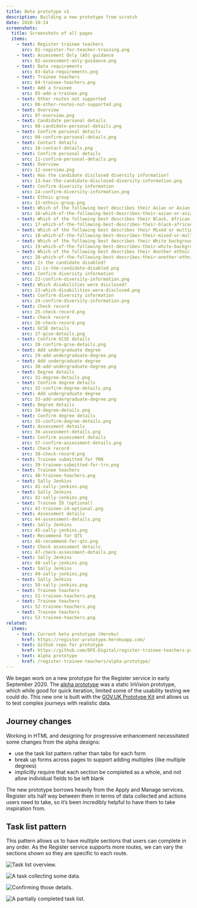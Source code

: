 ```yaml
---
title: Beta prototype v1
description: Building a new prototype from scratch
date: 2020-10-14
screenshots:
  title: Screenshots of all pages
  items:
    - text: Register trainee teachers
      src: 01-register-for-teacher-training.png
    - text: Assessment Only (AO) guidance
      src: 02-assessment-only-guidance.png
    - text: Data requirements
      src: 03-data-requirements.png
    - text: Trainee teachers
      src: 04-trainee-teachers.png
    - text: Add a trainee
      src: 05-add-a-trainee.png
    - text: Other routes not supported
      src: 06-other-routes-not-supported.png
    - text: Overview
      src: 07-overview.png
    - text: Candidate personal details
      src: 08-candidate-personal-details.png
    - text: Confirm personal details
      src: 09-confirm-personal-details.png
    - text: Contact details
      src: 10-contact-details.png
    - text: Confirm personal details
      src: 11-confirm-personal-details.png
    - text: Overview
      src: 12-overview.png
    - text: Has the candidate disclosed diversity information?
      src: 13-has-the-candidate-disclosed-diversity-information.png
    - text: Confirm diversity information
      src: 14-confirm-diversity-information.png
    - text: Ethnic group
      src: 15-ethnic-group.png
    - text: Which of the following best describes their Asian or Asian British background?
      src: 16-which-of-the-following-best-describes-their-asian-or-asian-british-background.png
    - text: Which of the following best describes their Black, African, Black British or Caribbean background?
      src: 17-which-of-the-following-best-describes-their-black-african-black-british-or-caribbean-background.png
    - text: Which of the following best describes their Mixed or multiple ethnic groups background?
      src: 18-which-of-the-following-best-describes-their-mixed-or-multiple-ethnic-groups-background.png
    - text: Which of the following best describes their White background?
      src: 19-which-of-the-following-best-describes-their-white-background.png
    - text: Which of the following best describes their Another ethnic group background?
      src: 20-which-of-the-following-best-describes-their-another-ethnic-group-background.png
    - text: Is the candidate disabled?
      src: 21-is-the-candidate-disabled.png
    - text: Confirm diversity information
      src: 22-confirm-diversity-information.png
    - text: Which disabilities were disclosed?
      src: 23-which-disabilities-were-disclosed.png
    - text: Confirm diversity information
      src: 24-confirm-diversity-information.png
    - text: Check record
      src: 25-check-record.png
    - text: Check record
      src: 26-check-record.png
    - text: GCSE details
      src: 27-gcse-details.png
    - text: Confirm GCSE details
      src: 28-confirm-gcse-details.png
    - text: Add undergraduate degree
      src: 29-add-undergraduate-degree.png
    - text: Add undergraduate degree
      src: 30-add-undergraduate-degree.png
    - text: Degree details
      src: 31-degree-details.png
    - text: Confirm degree details
      src: 32-confirm-degree-details.png
    - text: Add undergraduate degree
      src: 33-add-undergraduate-degree.png
    - text: Degree details
      src: 34-degree-details.png
    - text: Confirm degree details
      src: 35-confirm-degree-details.png
    - text: Assessment details
      src: 36-assessment-details.png
    - text: Confirm assessment details
      src: 37-confirm-assessment-details.png
    - text: Check record
      src: 38-check-record.png
    - text: Trainee submitted for TRN
      src: 39-trainee-submitted-for-trn.png
    - text: Trainee teachers
      src: 40-trainee-teachers.png
    - text: Sally Jenkins
      src: 41-sally-jenkins.png
    - text: Sally Jenkins
      src: 42-sally-jenkins.png
    - text: Trainee ID (optional)
      src: 43-trainee-id-optional.png
    - text: Assessment details
      src: 44-assessment-details.png
    - text: Sally Jenkins
      src: 45-sally-jenkins.png
    - text: Recommend for QTS
      src: 46-recommend-for-qts.png
    - text: Check assessment details
      src: 47-check-assessment-details.png
    - text: Sally Jenkins
      src: 48-sally-jenkins.png
    - text: Sally Jenkins
      src: 49-sally-jenkins.png
    - text: Sally Jenkins
      src: 50-sally-jenkins.png
    - text: Trainee teachers
      src: 51-trainee-teachers.png
    - text: Trainee teachers
      src: 52-trainee-teachers.png
    - text: Trainee teachers
      src: 53-trainee-teachers.png
related:
  items:
    - text: Current beta prototype (Heroku)
      href: https://register-prototype.herokuapp.com/
    - text: Github repo for prototype
      href: https://github.com/DFE-Digital/register-trainee-teachers-prototype
    - text: Alpha prototype
      href: /register-trainee-teachers/alpha-prototype/
---
```


We began work on a new prototype for the Register service in early September 2020. The [alpha prototype](/register-trainee-teachers/alpha-prototype/) was a static InVision prototype, which while good for quick iteration, limited some of the usability testing we could do. This new one is built with the [GOV.UK Prototype Kit](https://govuk-prototype-kit.herokuapp.com/) and allows us to test complex journeys with realistic data.

## Journey changes

Working in HTML and designing for progressive enhancement necessitated some changes from the alpha designs:

- use the task list pattern rather than tabs for each form
- break up forms across pages to support adding multiples (like multiple degrees)
- implicitly require that each section be completed as a whole, and not allow individual fields to be left blank

The new prototype borrows heavily from the Apply and Manage services. Register sits half way between them in terms of data collected and actions users need to take, so it’s been incredibly helpful to have them to take inspiration from.

## Task list pattern

This pattern allows us to have multiple sections that users can complete in any order. As the Register service supports more routes, we can vary the sections shown so they are specific to each route.

![Task list overview.](07-overview.png "Task list overview")

![A task collecting some data.](08-candidate-personal-details.png "A task collecting some data")

![Confirming those details.](09-confirm-personal-details.png "Confirming those details")

![A partially completed task list.](12-overview.png "A partially completed task list")
